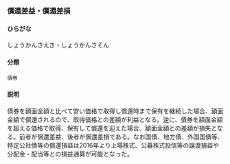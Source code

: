 <div style="display:none;">

## [あ行](securities-terms?id=あ行)
## [か行](securities-terms?id=か行)
## [さ行](securities-terms?id=さ行)

</div>

### 償還差益・償還差損

#### ひらがな

しょうかんさえき・しょうかんさそん

#### 分類

`債券`

#### 説明

債券を額面金額と比べて安い価格で取得し償還時まで保有を継続した場合、額面金額で償還されるので、取得価格との差額が利益となる。逆に、債券を額面金額を超える価格で取得、保有して償還を迎えた場合、額面金額との差額が損失となる。前者が償還差益、後者が償還差損である。なお国債、地方債、外国国債等、特定公社債等の償還損益は2016年より上場株式、公募株式投信等の譲渡損益や分配金・配当等との損益通算が可能となった。

<div style="display:none;">

## [た行](securities-terms?id=た行)
## [な行](securities-terms?id=な行)
## [は行](securities-terms?id=は行)
## [ま行](securities-terms?id=ま行)
## [や行](securities-terms?id=や行)
## [ら行](securities-terms?id=ら行)
## [わ行](securities-terms?id=わ行)
## [英数字・記号](securities-terms?id=英数字・記号)

</div>

